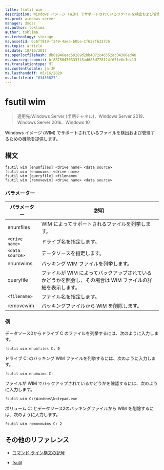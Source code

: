 ```yaml
---
title: fsutil wim
description: Windows イメージ (WIM) でサポートされているファイルを検出および管理するための機能を提供する、fsutil wim コマンドのリファレンストピックです。
ms.prod: windows-server
manager: dmoss
ms.author: toklima
author: toklima
ms.technology: storage
ms.assetid: 6c6ff819-f349-4aea-b0be-1f637f631736
ms.topic: article
ms.date: 10/16/2017
ms.openlocfilehash: db6a946eac59269d2bb4072c46552ac84366ed40
ms.sourcegitcommit: bf887504703337f8ad685d778124f65fe8c3dc13
ms.translationtype: MT
ms.contentlocale: ja-JP
ms.lasthandoff: 05/16/2020
ms.locfileid: "83436827"
---
```

# <a name="fsutil-wim"></a>fsutil wim

> 適用先:Windows Server (半期チャネル)、Windows Server 2019、Windows Server 2016、Windows 10

Windows イメージ (WIM) でサポートされているファイルを検出および管理するための機能を提供します。

## <a name="syntax"></a>構文

```
fsutil wim [enumfiles] <drive name> <data source>
fsutil wim [enumwims] <drive name>
fsutil wim [queryfile] <filename>
fsutil wim [removewim] <drive name> <data source>
```

### <a name="parameters"></a>パラメーター

| パラメーター | 説明 |
| --------- | ----------- |
| enumfiles | WIM によってサポートされるファイルを列挙します。 |
| `<drive name>` | ドライブ名を指定します。 |
| `<data source>` | データソースを指定します。 |
| enumwims | バッキング WIM ファイルを列挙します。 |
| queryfile | ファイルが WIM によってバックアップされているかどうかを照会し、その場合は WIM ファイルの詳細を表示します。 |
| `<filename>` | ファイル名を指定します。 |
| removewim | バッキングファイルから WIM を削除します。 |

### <a name="examples"></a>例

データソース0からドライブ C のファイルを列挙するには、次のように入力します。

```
fsutil wim enumfiles C: 0
```

ドライブ C: のバッキング WIM ファイルを列挙するには、次のように入力します。

```
fsutil wim enumwims C:
```

ファイルが WIM でバックアップされているかどうかを確認するには、次のように入力します。

```
fsutil wim C:\Windows\Notepad.exe
```

ボリューム C: とデータソース2のバッキングファイルから WIM を削除するには、次のように入力します。

```
fsutil wim removewims C: 2
```

## <a name="additional-references"></a>その他のリファレンス

- [コマンド ライン構文の記号](command-line-syntax-key.md)

- [fsutil](fsutil.md)
